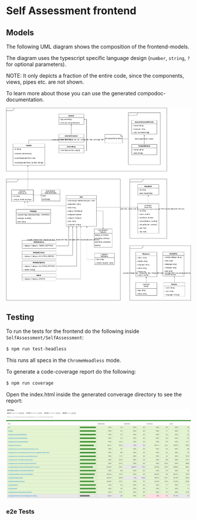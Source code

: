 # Self Assessment frontend

<a name="models"></a>

## Models

The following UML diagram shows the composition of the frontend-models.

The diagram uses the typescript specific language design (`number`, `string`, `?` for optional parameters).

NOTE: It only depicts a fraction of the entire code, since the components, views, pipes etc. are not shown.

To learn more about those you can use the generated compodoc-documentation.

![Frontend models](../images/models_frontend.svg)



<a name="testing"></a>

## Testing

To run the tests for the frontend do the following inside `SelfAssessment/SelfAssessment`:

```bash
$ npm run test-headless
```

This runs all specs in the `ChromeHeadless` mode.

To generate a code-coverage report do the following:

```bash
$ npm run coverage
```

Open the index.html inside the generated converage directory to see the report:

![Frontend models](../images/coverage_frontend.png)



### e2e Tests 

